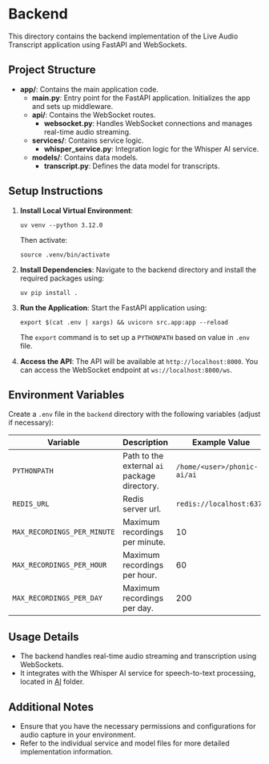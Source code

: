 # Backend

This directory contains the backend implementation of the Live Audio Transcript application using FastAPI and WebSockets.

## Project Structure

- **app/**: Contains the main application code.
  - **main.py**: Entry point for the FastAPI application. Initializes the app and sets up middleware.
  - **api/**: Contains the WebSocket routes.
    - **websocket.py**: Handles WebSocket connections and manages real-time audio streaming.
  - **services/**: Contains service logic.
    - **whisper_service.py**: Integration logic for the Whisper AI service.
  - **models/**: Contains data models.
    - **transcript.py**: Defines the data model for transcripts.

## Setup Instructions

1. **Install Local Virtual Environment**:

   ```
   uv venv --python 3.12.0
   ```

   Then activate:

   ```
   source .venv/bin/activate
   ```

2. **Install Dependencies**:
   Navigate to the backend directory and install the required packages using:

   ```
   uv pip install .
   ```

3. **Run the Application**:
   Start the FastAPI application using:

   ```
   export $(cat .env | xargs) && uvicorn src.app:app --reload
   ```

   The `export` command is to set up a `PYTHONPATH` based on value in `.env` file.

4. **Access the API**:
   The API will be available at `http://localhost:8000`. You can access the WebSocket endpoint at `ws://localhost:8000/ws`.

## Environment Variables

Create a `.env` file in the `backend` directory with the following variables (adjust if necessary):

| Variable                    | Description                                  | Example Value               |
| --------------------------- | -------------------------------------------- | --------------------------- |
| `PYTHONPATH`                | Path to the external `ai` package directory. | `/home/<user>/phonic-ai/ai` |
| `REDIS_URL`                 | Redis server url.                            | `redis://localhost:6379`    |
| `MAX_RECORDINGS_PER_MINUTE` | Maximum recordings per minute.               | 10                          |
| `MAX_RECORDINGS_PER_HOUR`   | Maximum recordings per hour.                 | 60                          |
| `MAX_RECORDINGS_PER_DAY`    | Maximum recordings per day.                  | 200                         |

## Usage Details

- The backend handles real-time audio streaming and transcription using WebSockets.
- It integrates with the Whisper AI service for speech-to-text processing, located in [AI](../ai/) folder.

## Additional Notes

- Ensure that you have the necessary permissions and configurations for audio capture in your environment.
- Refer to the individual service and model files for more detailed implementation information.

